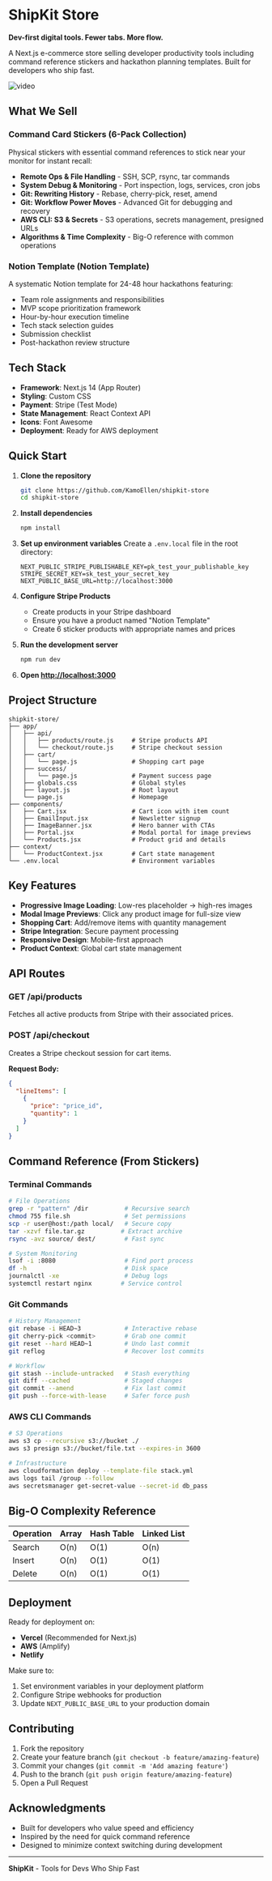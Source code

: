 # ShipKit Store 

**Dev-first digital tools. Fewer tabs. More flow.**

A Next.js e-commerce store selling developer productivity tools including command reference stickers and hackathon planning templates. Built for developers who ship fast.

![video](https://raw.githubusercontent.com/KamoEllen/ShipKit-ecommerce-store/main/demo-1.gif)

##  What We Sell

### Command Card Stickers (6-Pack Collection)
Physical stickers with essential command references to stick near your monitor for instant recall:

- **Remote Ops & File Handling** - SSH, SCP, rsync, tar commands
- **System Debug & Monitoring** - Port inspection, logs, services, cron jobs  
- **Git: Rewriting History** - Rebase, cherry-pick, reset, amend
- **Git: Workflow Power Moves** - Advanced Git for debugging and recovery
- **AWS CLI: S3 & Secrets** - S3 operations, secrets management, presigned URLs
- **Algorithms & Time Complexity** - Big-O reference with common operations

### Notion Template (Notion Template)
A systematic Notion template for 24-48 hour hackathons featuring:
- Team role assignments and responsibilities
- MVP scope prioritization framework
- Hour-by-hour execution timeline
- Tech stack selection guides
- Submission checklist
- Post-hackathon review structure

## Tech Stack

- **Framework**: Next.js 14 (App Router)
- **Styling**: Custom CSS
- **Payment**: Stripe (Test Mode)
- **State Management**: React Context API
- **Icons**: Font Awesome
- **Deployment**: Ready for AWS deployment

## Quick Start

1. **Clone the repository**
   ```bash
   git clone https://github.com/KamoEllen/shipkit-store
   cd shipkit-store
   ```

2. **Install dependencies**
   ```bash
   npm install
   ```

3. **Set up environment variables**
   Create a `.env.local` file in the root directory:
   ```env
   NEXT_PUBLIC_STRIPE_PUBLISHABLE_KEY=pk_test_your_publishable_key
   STRIPE_SECRET_KEY=sk_test_your_secret_key
   NEXT_PUBLIC_BASE_URL=http://localhost:3000
   ```

4. **Configure Stripe Products**
   - Create products in your Stripe dashboard
   - Ensure you have a product named "Notion Template"
   - Create 6 sticker products with appropriate names and prices

5. **Run the development server**
   ```bash
   npm run dev
   ```

6. **Open [http://localhost:3000](http://localhost:3000)**

## Project Structure

```
shipkit-store/
├── app/
│   ├── api/
│   │   ├── products/route.js     # Stripe products API
│   │   └── checkout/route.js     # Stripe checkout session
│   ├── cart/
│   │   └── page.js               # Shopping cart page
│   ├── success/
│   │   └── page.js               # Payment success page
│   ├── globals.css               # Global styles
│   ├── layout.js                 # Root layout
│   └── page.js                   # Homepage
├── components/
│   ├── Cart.jsx                  # Cart icon with item count
│   ├── EmailInput.jsx            # Newsletter signup
│   ├── ImageBanner.jsx           # Hero banner with CTAs
│   ├── Portal.jsx                # Modal portal for image previews
│   └── Products.jsx              # Product grid and details
├── context/
│   └── ProductContext.jsx        # Cart state management
└── .env.local                    # Environment variables
```

## Key Features

- **Progressive Image Loading**: Low-res placeholder → high-res images
- **Modal Image Previews**: Click any product image for full-size view
- **Shopping Cart**: Add/remove items with quantity management
- **Stripe Integration**: Secure payment processing
- **Responsive Design**: Mobile-first approach
- **Product Context**: Global cart state management

## API Routes

### GET /api/products
Fetches all active products from Stripe with their associated prices.

### POST /api/checkout
Creates a Stripe checkout session for cart items.

**Request Body:**
```json
{
  "lineItems": [
    {
      "price": "price_id",
      "quantity": 1
    }
  ]
}
```

## Command Reference (From Stickers)

### Terminal Commands
```bash
# File Operations
grep -r "pattern" /dir          # Recursive search
chmod 755 file.sh               # Set permissions
scp -r user@host:/path local/   # Secure copy
tar -xzvf file.tar.gz          # Extract archive
rsync -avz source/ dest/        # Fast sync

# System Monitoring
lsof -i :8080                   # Find port process
df -h                           # Disk space
journalctl -xe                  # Debug logs
systemctl restart nginx        # Service control
```

### Git Commands
```bash
# History Management
git rebase -i HEAD~3            # Interactive rebase
git cherry-pick <commit>        # Grab one commit
git reset --hard HEAD~1         # Undo last commit
git reflog                      # Recover lost commits

# Workflow
git stash --include-untracked   # Stash everything
git diff --cached               # Staged changes
git commit --amend              # Fix last commit
git push --force-with-lease     # Safer force push
```

### AWS CLI Commands
```bash
# S3 Operations
aws s3 cp --recursive s3://bucket ./
aws s3 presign s3://bucket/file.txt --expires-in 3600

# Infrastructure
aws cloudformation deploy --template-file stack.yml
aws logs tail /group --follow
aws secretsmanager get-secret-value --secret-id db_pass
```

##  Big-O Complexity Reference

| Operation | Array | Hash Table | Linked List |
|-----------|-------|------------|-------------|
| Search    | O(n)  | O(1)       | O(n)        |
| Insert    | O(n)  | O(1)       | O(1)        |
| Delete    | O(n)  | O(1)       | O(1)        |

## Deployment

Ready for deployment on:
- **Vercel** (Recommended for Next.js)
- **AWS** (Amplify)
- **Netlify**

Make sure to:
1. Set environment variables in your deployment platform
2. Configure Stripe webhooks for production
3. Update `NEXT_PUBLIC_BASE_URL` to your production domain

## Contributing

1. Fork the repository
2. Create your feature branch (`git checkout -b feature/amazing-feature`)
3. Commit your changes (`git commit -m 'Add amazing feature'`)
4. Push to the branch (`git push origin feature/amazing-feature`)
5. Open a Pull Request

## Acknowledgments

- Built for developers who value speed and efficiency
- Inspired by the need for quick command reference
- Designed to minimize context switching during development

---

**ShipKit** - Tools for Devs Who Ship Fast 
